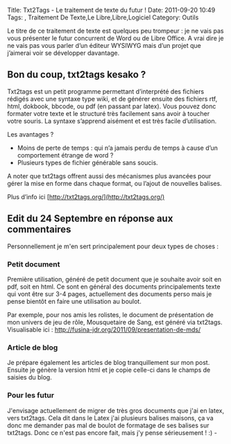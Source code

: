 Title: Txt2Tags - Le traitement de texte du futur !
Date: 2011-09-20 10:49
Tags: , Traitement De Texte,Le Libre,Libre,Logiciel
Category: Outils

Le titre de ce traitement de texte est quelques peu trompeur : je ne vais pas
vous présenter le futur concurrent de Word ou de Libre Office. A vrai dire je
ne vais pas vous parler d’un éditeur WYSIWYG mais d’un projet que
j’aimerai voir se développer davantage.

<h2>Bon du coup, txt2tags kesako ?</h2>

Txt2tags est un petit programme permettant d’interprété des fichiers
rédigés avec une syntaxe type wiki, et de générer ensuite des fichiers rtf,
html, dokbook, bbcode, ou pdf (en passant par latex). Vous pouvez donc formater
votre texte et le structuré très facilement sans avoir à toucher votre
souris. La syntaxe s’apprend aisément et est très facile d’utilisation.

Les avantages ?



*    Moins de perte de temps : qui n’a jamais perdu de temps à cause d’un
comportement étrange de word ?
*    Plusieurs types de fichier générable sans soucis.

A noter que txt2tags offrent aussi des mécanismes plus avancées pour gérer la
mise en forme dans chaque format, ou l’ajout de nouvelles balises.

Plus d’info ici [http://txt2tags.org/](http://txt2tags.org/)

<h2>Edit du 24 Septembre en réponse aux commentaires</h2>

Personnellement je m'en sert principalement pour deux types de choses :

<h3> Petit document </h3>

Première utilisation, généré de petit document que je souhaite avoir soit en
pdf, soit en html. Ce sont en général des documents principalements texte qui
vont être sur 3-4 pages, actuellement des documents perso mais je pense
bientôt en faire une utilisation au boulot.

Par exemple, pour nos amis les rolistes, le document de présentation de mon
univers de jeu de rôle, Mousquetaire de Sang, est généré via txt2tags.
Visualisable ici : http://fusina-jdr.org/2011/09/presentation-de-mds/

<h3>Article de blog</h3>

Je prépare également les articles de blog tranquillement sur mon post. Ensuite
je génère la version html et je copie celle-ci dans le champs de saisies du
blog.

<h3>Pour les futur</h3>

J'envisage actuellement de migrer de très gros documents que j'ai en latex,
vers txt2tags. Cela dit dans le Latex j'ai plusieurs balises maisons, ça va
donc me demander pas mal de boulot de formatage de ses balises sur txt2tags.
Donc ce n'est pas encore fait, mais j'y pense sérieusement ! :) -


